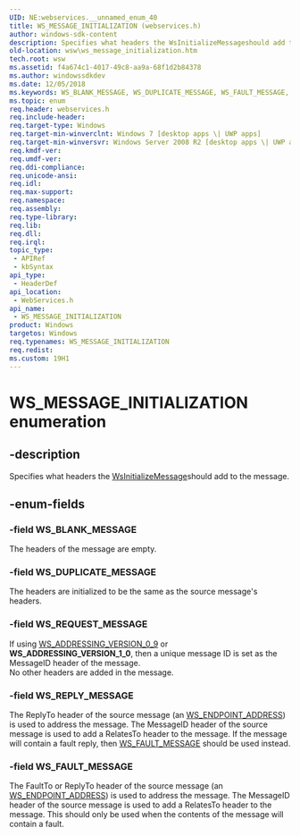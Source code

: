 ```yaml
---
UID: NE:webservices.__unnamed_enum_40
title: WS_MESSAGE_INITIALIZATION (webservices.h)
author: windows-sdk-content
description: Specifies what headers the WsInitializeMessageshould add to the message.
old-location: wsw\ws_message_initialization.htm
tech.root: wsw
ms.assetid: f4a674c1-4017-49c8-aa9a-68f1d2b84378
ms.author: windowssdkdev
ms.date: 12/05/2018
ms.keywords: WS_BLANK_MESSAGE, WS_DUPLICATE_MESSAGE, WS_FAULT_MESSAGE, WS_MESSAGE_INITIALIZATION, WS_MESSAGE_INITIALIZATION enumeration [Web Services for Windows], WS_REPLY_MESSAGE, WS_REQUEST_MESSAGE, webservices/WS_BLANK_MESSAGE, webservices/WS_DUPLICATE_MESSAGE, webservices/WS_FAULT_MESSAGE, webservices/WS_MESSAGE_INITIALIZATION, webservices/WS_REPLY_MESSAGE, webservices/WS_REQUEST_MESSAGE, wsw.ws_message_initialization
ms.topic: enum
req.header: webservices.h
req.include-header: 
req.target-type: Windows
req.target-min-winverclnt: Windows 7 [desktop apps \| UWP apps]
req.target-min-winversvr: Windows Server 2008 R2 [desktop apps \| UWP apps]
req.kmdf-ver: 
req.umdf-ver: 
req.ddi-compliance: 
req.unicode-ansi: 
req.idl: 
req.max-support: 
req.namespace: 
req.assembly: 
req.type-library: 
req.lib: 
req.dll: 
req.irql: 
topic_type:
 - APIRef
 - kbSyntax
api_type:
 - HeaderDef
api_location:
 - WebServices.h
api_name:
 - WS_MESSAGE_INITIALIZATION
product: Windows
targetos: Windows
req.typenames: WS_MESSAGE_INITIALIZATION
req.redist: 
ms.custom: 19H1
---
```


# WS_MESSAGE_INITIALIZATION enumeration


## -description


Specifies what headers the
                <a href="https://msdn.microsoft.com/26eafc5f-6636-4f96-a037-7935cdac5900">WsInitializeMessage</a>should add to the message.
            


## -enum-fields




### -field WS_BLANK_MESSAGE

The headers of the message are empty.
                


### -field WS_DUPLICATE_MESSAGE

The headers are initialized to be the same as the source message's headers.
                


### -field WS_REQUEST_MESSAGE

If using <a href="https://msdn.microsoft.com/87f60067-109c-456c-b060-33ab840872e0">WS_ADDRESSING_VERSION_0_9</a> or <b>WS_ADDRESSING_VERSION_1_0</b>,
                    then a unique message ID is set as the MessageID header of the message.  
                    No other headers are added in the message.
                


### -field WS_REPLY_MESSAGE

The ReplyTo header of the source message (an <a href="https://msdn.microsoft.com/4e9b5f3e-849f-46aa-a94a-3cd6ae16275f">WS_ENDPOINT_ADDRESS</a>)
                    is used to address the message.  The MessageID header of the source
                    message is used to add a RelatesTo header to the message.  If the message
                    will contain a fault reply, then <a href="https://msdn.microsoft.com/f4a674c1-4017-49c8-aa9a-68f1d2b84378">WS_FAULT_MESSAGE</a> should be
                    used instead.
                


### -field WS_FAULT_MESSAGE

The FaultTo or ReplyTo header of the source message (an <a href="https://msdn.microsoft.com/4e9b5f3e-849f-46aa-a94a-3cd6ae16275f">WS_ENDPOINT_ADDRESS</a>)
                    is used to address the message.  The MessageID header of the source message
                    is used to add a RelatesTo header to the message.  This should only be
                    used when the contents of the message will contain a fault.
                

